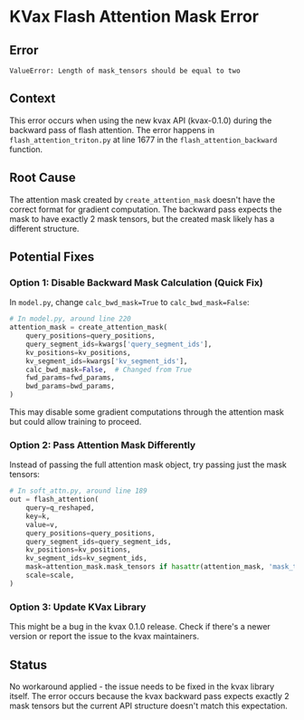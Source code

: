 # KVax Flash Attention Mask Error

## Error
```
ValueError: Length of mask_tensors should be equal to two
```

## Context
This error occurs when using the new kvax API (kvax-0.1.0) during the backward pass of flash attention. The error happens in `flash_attention_triton.py` at line 1677 in the `flash_attention_backward` function.

## Root Cause
The attention mask created by `create_attention_mask` doesn't have the correct format for gradient computation. The backward pass expects the mask to have exactly 2 mask tensors, but the created mask likely has a different structure.

## Potential Fixes

### Option 1: Disable Backward Mask Calculation (Quick Fix)
In `model.py`, change `calc_bwd_mask=True` to `calc_bwd_mask=False`:

```python
# In model.py, around line 220
attention_mask = create_attention_mask(
    query_positions=query_positions,
    query_segment_ids=kwargs['query_segment_ids'],
    kv_positions=kv_positions,
    kv_segment_ids=kwargs['kv_segment_ids'],
    calc_bwd_mask=False,  # Changed from True
    fwd_params=fwd_params,
    bwd_params=bwd_params,
)
```

This may disable some gradient computations through the attention mask but could allow training to proceed.

### Option 2: Pass Attention Mask Differently
Instead of passing the full attention mask object, try passing just the mask tensors:

```python
# In soft_attn.py, around line 189
out = flash_attention(
    query=q_reshaped,
    key=k,
    value=v,
    query_positions=query_positions,
    query_segment_ids=query_segment_ids,
    kv_positions=kv_positions,
    kv_segment_ids=kv_segment_ids,
    mask=attention_mask.mask_tensors if hasattr(attention_mask, 'mask_tensors') else attention_mask,
    scale=scale,
)
```

### Option 3: Update KVax Library
This might be a bug in the kvax 0.1.0 release. Check if there's a newer version or report the issue to the kvax maintainers.

## Status
No workaround applied - the issue needs to be fixed in the kvax library itself. The error occurs because the kvax backward pass expects exactly 2 mask tensors but the current API structure doesn't match this expectation.